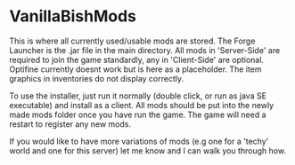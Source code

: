 # VanillaBishMods

This is where all currently used/usable mods are stored. The Forge 
Launcher is the .jar file in the main directory. All mods in 
'Server-Side' are required to join the game standardly, any in 
'Client-Side' are optional.
Optifine currently doesnt work but is here as a placeholder. The item graphics in inventories do not display correctly.


To use the installer, just run it normally (double click, or run as java 
SE executable) and install as a client. All mods should be put into the 
newly made mods folder once you have run the game. The game will need a 
restart to register any new mods.

If you would like to have more variations of 
mods (e.g one for a 'techy' world and one for this server) let me know 
and I can walk you through how.
